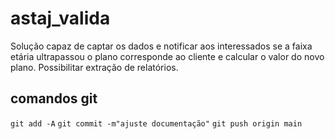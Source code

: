 # astaj_valida
Solução capaz de captar os dados e notificar aos interessados se a faixa etária ultrapassou o plano corresponde ao cliente e calcular o valor do novo plano. Possibilitar extração de relatórios.

## comandos git 

``` git add -A ```
``` git commit -m"ajuste documentação" ```
``` git push origin main ```
